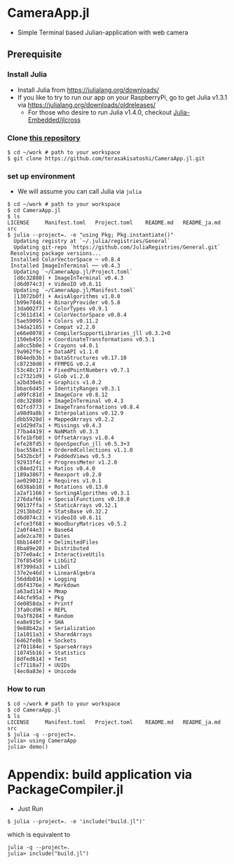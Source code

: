 # CameraApp.jl

- Simple Terminal based Julian-application with web camera

## Prerequisite

### Install Julia

- Install Julia from https://julialang.org/downloads/
- If you like to try to run our app on your RaspberryPi, go to get Julia v1.3.1 via https://julialang.org/downloads/oldreleases/
  - For those who desire to run Julia v1.4.0, checkout [Julia-Embedded/jlcross](https://github.com/Julia-Embedded/jlcross)

### Clone [this repository](https://github.com/terasakisatoshi/CameraApp.jl)

```console
$ cd ~/work # path to your workspace
$ git clone https://github.com/terasakisatoshi/CameraApp.jl.git
```

### set up environment

- We will assume you can call Julia via `julia`

```
$ cd ~/work # path to your workspace
$ cd CameraApp.jl
$ ls
LICENSE     Manifest.toml   Project.toml    README.md   README_ja.md    src
$ julia --project=. -e "using Pkg; Pkg.instantiate()"
  Updating registry at `~/.julia/registries/General`
  Updating git-repo `https://github.com/JuliaRegistries/General.git`
 Resolving package versions...
 Installed ColorVectorSpace ─ v0.8.4
 Installed ImageInTerminal ── v0.4.3
  Updating `~/CameraApp.jl/Project.toml`
  [d8c32880] + ImageInTerminal v0.4.3
  [d6d074c3] + VideoIO v0.6.11
  Updating `~/CameraApp.jl/Manifest.toml`
  [13072b0f] + AxisAlgorithms v1.0.0
  [b99e7846] + BinaryProvider v0.5.8
  [3da002f7] + ColorTypes v0.9.1
  [c3611d14] + ColorVectorSpace v0.8.4
  [5ae59095] + Colors v0.11.2
  [34da2185] + Compat v2.2.0
  [e66e0078] + CompilerSupportLibraries_jll v0.3.2+0
  [150eb455] + CoordinateTransformations v0.5.1
  [a8cc5b0e] + Crayons v4.0.1
  [9a962f9c] + DataAPI v1.1.0
  [864edb3b] + DataStructures v0.17.10
  [c87230d0] + FFMPEG v0.2.4
  [53c48c17] + FixedPointNumbers v0.7.1
  [c27321d9] + Glob v1.2.0
  [a2bd30eb] + Graphics v1.0.2
  [bbac6d45] + IdentityRanges v0.3.1
  [a09fc81d] + ImageCore v0.8.12
  [d8c32880] + ImageInTerminal v0.4.3
  [02fcd773] + ImageTransformations v0.8.4
  [a98d9a8b] + Interpolations v0.12.9
  [dbb5928d] + MappedArrays v0.2.2
  [e1d29d7a] + Missings v0.4.3
  [77ba4419] + NaNMath v0.3.3
  [6fe1bfb0] + OffsetArrays v1.0.4
  [efe28fd5] + OpenSpecFun_jll v0.5.3+3
  [bac558e1] + OrderedCollections v1.1.0
  [5432bcbf] + PaddedViews v0.5.3
  [92933f4c] + ProgressMeter v1.2.0
  [c84ed2f1] + Ratios v0.4.0
  [189a3867] + Reexport v0.2.0
  [ae029012] + Requires v1.0.1
  [6038ab10] + Rotations v0.13.0
  [a2af1166] + SortingAlgorithms v0.3.1
  [276daf66] + SpecialFunctions v0.10.0
  [90137ffa] + StaticArrays v0.12.1
  [2913bbd2] + StatsBase v0.32.2
  [d6d074c3] + VideoIO v0.6.11
  [efce3f68] + WoodburyMatrices v0.5.2
  [2a0f44e3] + Base64
  [ade2ca70] + Dates
  [8bb1440f] + DelimitedFiles
  [8ba89e20] + Distributed
  [b77e0a4c] + InteractiveUtils
  [76f85450] + LibGit2
  [8f399da3] + Libdl
  [37e2e46d] + LinearAlgebra
  [56ddb016] + Logging
  [d6f4376e] + Markdown
  [a63ad114] + Mmap
  [44cfe95a] + Pkg
  [de0858da] + Printf
  [3fa0cd96] + REPL
  [9a3f8284] + Random
  [ea8e919c] + SHA
  [9e88b42a] + Serialization
  [1a1011a3] + SharedArrays
  [6462fe0b] + Sockets
  [2f01184e] + SparseArrays
  [10745b16] + Statistics
  [8dfed614] + Test
  [cf7118a7] + UUIDs
  [4ec0a83e] + Unicode

```

### How to run

```
$ cd ~/work # path to your workspace
$ cd CameraApp.jl
$ ls
LICENSE     Manifest.toml   Project.toml    README.md   README_ja.md    src
$ julia -q --project=.
julia> using CameraApp
julia> demo()
```

# Appendix: build application via PackageCompiler.jl

- Just Run

```console
$ julia --project=. -e 'include("build.jl")'
```

which is equivalent to

```
julia -q --project=.
julia> include("build.jl")
```
